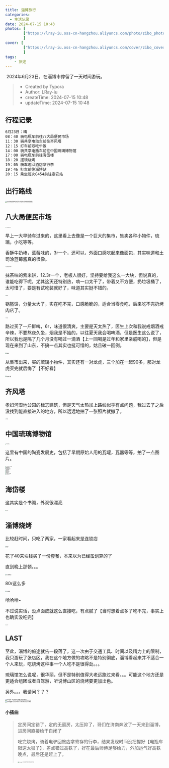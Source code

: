 ```yaml
---
title: 淄博旅行
categories:
  - 生活记录
date: 2024-07-15 10:43
photos: [
        ["https://lray-iu.oss-cn-hangzhou.aliyuncs.com/photo/zibo_photo.png"],
        ]
cover: [
        ["https://lray-iu.oss-cn-hangzhou.aliyuncs.com/cover/zibo_cover.png"],
        ]
tags:
    - 旅途
---
```


​	2024年6月23日，在淄博市停留了一天时间游玩。

<!-- more -->

> * Created by Typora
> * Author: LRay-iu
> * createTime: 2024-07-15 10:48
> * updateTime: 2024-07-15 10:48

## 行程记录

```txt
6月23日：晴
08：40 骑电瓶车前往八大局便民市场
11：30 骑共享电动车前往齐风塔
12：15 打车前取吃午饭
14：00 骑共享电瓶车前往中国琉璃博物馆
17：00 骑电瓶车前往海岱楼
18：20 搓顿烧烤
19：05 骑车返回酒店拿行李
19：46 打车前往淄博站
20：15 乘坐班次G454前往泰安站
```

## 出行路线

<img src="zibo_travel/eb43fd68f43fd31e4d26e0f8586056c.png" alt="eb43fd68f43fd31e4d26e0f8586056c" style="zoom: 33%;" />

## 八大局便民市场

<img src="zibo_travel/%E5%85%AB%E5%A4%A7%E5%B1%80%E4%BE%BF%E6%B0%91%E5%B8%82%E5%9C%BA.png" alt="八大局便民市场" style="zoom:15%;" />

早上一大早骑车过来的，这里看上去像是一个巨大的集市，售卖各种小物件，琉璃，小吃等等。

香酥牛奶棒，蓝莓味的，3r一个，还可以，外面口感吃起来像面包，其实味道和土司涂蓝莓酱真的很像。

<img src="zibo_travel/%E8%93%9D%E8%8E%93%E5%91%B3%E9%A6%99%E9%85%A5%E7%89%9B%E5%A5%B6%E6%A3%92.png" alt="蓝莓味香酥牛奶棒" style="zoom:15%;" />

抹茶味的紫米饼，12.3r一个，老板人很好，坚持要给我这么一大块，但说真的，谁能吃得下呢，尤其这天还特别热，啃一口太干了，带着又不方便，扔垃圾桶了，太可惜了，要是有试吃装就好了，味道其实挺不错的。

<img src="zibo_travel/%E7%B4%AB%E7%B1%B3%E9%A5%BC.png" alt="紫米饼" style="zoom: 15%;" />

锅盔饼，分量太大了，实在吃不完，口感脆脆的，适合当零食吃，后来吃不完扔烤肉店了。

<img src="zibo_travel/%E9%94%85%E7%9B%94%E9%A5%BC.png" alt="锅盔饼" style="zoom:15%;" />

路过买了一斤鲜啤，6r，味道很清爽，主要是天太热了，医生上次和我说戒烟酒戒辛辣，不要熬夜久坐，烟我是不抽的，以往夏天我会喝啤酒，但是医生这么说了，所以我也是隔了几个月没有喝过一滴酒【上一回喝是过年和家里亲戚喝的】，但是现在来到了山东，不搞一点其实也挺可惜的，姑且破一回例。

<img src="zibo_travel/%E5%95%A4%E9%85%92.png" alt="啤酒" style="zoom:25%;" />

从集市出来，买的琉璃小物件，其实还有一对龙虎，三个加在一起90多，那对龙虎买完就后悔了【不好看】

<img src="zibo_travel/%E7%90%89%E7%92%83%E5%B0%8F%E7%8C%AA.png" alt="琉璃小猪" style="zoom:25%;" />

## 齐风塔

孝妇河湿地公园的标志建筑，但是天气太热加上路线似乎有点问题，我过去了之后没找到能直接进入的地方，所以远远地拍了一张照片就撤了。

<img src="zibo_travel/%E9%BD%90%E9%A3%8E%E5%A1%94.png" alt="齐风塔" style="zoom:15%;" />

## 中国琉璃博物馆

<img src="zibo_travel/%E7%90%89%E7%92%83%E5%8D%9A%E7%89%A9%E9%A6%86.png" alt="琉璃博物馆" style="zoom:15%;" />

这里有中国的陶瓷发展史，包括了早期原始人用的瓦罐，瓦器等等，拍了一点图片。

<img src="zibo_travel/%E3%80%8A%E6%A8%8A%E5%8D%8E%E5%87%80%E7%95%8C%E3%80%8B%E7%8E%89%E5%87%80%E7%93%B6.png" alt="《樊华净界》玉净瓶" style="zoom:15%;" />

<br>

<img src="zibo_travel/%E5%87%A4%E8%88%9E%E5%92%8C%E9%B8%A3%E5%9B%BD%E5%AE%B4%E7%94%A8%E7%93%B7.png" alt="凤舞和鸣国宴用瓷" style="zoom:10%;" />

<br>

<img src="zibo_travel/%E9%B8%A1%E8%A1%80%E7%BA%A2%E8%A7%82%E9%9F%B3%E7%93%B6.png" alt="鸡血红观音瓶" style="zoom:15%;" />

<br>

<img src="zibo_travel/%E9%B8%A1%E6%B2%B9%E9%BB%84%E9%95%8C%E5%88%BB%E7%BD%97%E6%B1%89%E5%9B%BE.png" alt="鸡油黄镌刻罗汉图" style="zoom:13%;" />

<br>

<img src="zibo_travel/%E9%99%B6%E7%93%B7%E7%90%89%E7%92%83%E7%93%B6.png" alt="陶瓷琉璃瓶" style="zoom:15%;" />

<br>

<img src="zibo_travel/%E9%99%B6%E7%93%B7%E9%BE%99%E8%99%BE.png" alt="陶瓷龙虾" style="zoom: 15%;" />

<br>

<img src="zibo_travel/%E9%99%B6%E7%93%B7%E8%8C%89%E8%8E%89%E8%8A%B1.png" alt="陶瓷茉莉花" style="zoom:15%;" />

<br>

<img src="zibo_travel/%E9%99%B6%E7%93%B7%E8%91%A1%E8%90%84.png" alt="陶瓷葡萄" style="zoom:15%;" />

<br>

<img src="zibo_travel/%E5%BF%98%E8%AE%B0%E6%8B%8D%E5%90%8D%E5%AD%97%E4%BA%86%E7%9A%84%E7%93%B7%E7%93%B6.png" alt="忘记拍名字了的瓷瓶" style="zoom:13%;" />

<br>

<img src="zibo_travel/%E5%BF%98%E8%AE%B0%E6%8B%8D%E5%90%8D%E5%AD%97%E4%BA%86%E7%9A%84%E7%93%B7%E5%99%A8.png" alt="忘记拍名字了的瓷器" style="zoom:10%;" />

## 海岱楼

这其实是个书阁，外观很漂亮

<img src="zibo_travel/%E6%B5%B7%E5%B2%B1%E6%A5%BC.png" alt="海岱楼" style="zoom:15%;" />

## 淄博烧烤

比较赶时间，只吃了两家，一家看起来是连锁店

<img src="zibo_travel/%E5%B0%8F%E7%83%A7%E7%83%A4.png" alt="小烧烤" style="zoom:12%;" />

<br>

<img src="zibo_travel/%E5%B0%8F%E7%83%A7%E7%83%A4(2).png" alt="小烧烤(2)" style="zoom:15%;" />

<br>

<img src="zibo_travel/%E5%B0%8F%E7%83%A7%E7%83%A4(3).png" alt="小烧烤(3)" style="zoom:12%;" />

花了40来块钱买了一份套餐，本来以为已经蛮划算的了

直到晚上那顿。。。

<img src="zibo_travel/%E5%B0%8F%E7%83%A7%E7%83%A4(4).png" alt="小烧烤(4)" style="zoom:25%;" />

80r这么多

<img src="zibo_travel/%E5%A4%A7%E7%83%A7%E7%83%A4.png" alt="大烧烤" style="zoom:25%;" />

哈哈哈~

不过说实话，没点面皮就这么直接吃，有点腻了【当时想着点多了吃不完，事实上也确实没吃完】

<img src="zibo_travel/%E5%A4%A7%E7%83%A7%E7%83%A4(2).png" alt="大烧烤(2)" style="zoom:12%;" />

## LAST

至此，淄博的旅途就告一段落了，这一次由于交通工具、时间以及精力上的限制，我只游玩了张店区，我在这个地方做的攻略不是特别彻底，淄博看起来并不适合一个人来玩，吃烧烤这种事一个人吃不是很得劲。。。

琉璃馆怎么说呢，很华丽，但不是特别值得大老远跑过来看。。。可能这个地方还是更适合组团或者自驾游，听说博山区的烧烤要更加出色。

另外。。。我请问？？？

<img src="zibo_travel/image-20240724162657704.png" alt="image-20240724162657704" style="zoom: 33%;" />

<br>

<img src="zibo_travel/image-20240725095327146.png" alt="image-20240725095327146" style="zoom:40%;" />

#### 小插曲

> 定房间定错了，定的无窗房，太压抑了，哥们在济南奔波了一天来到淄博，进房间直接给干自闭了
>
> 吃完烧烤，骑着电驴回旅店拿寄存的行李，结果发现时间没把握好【电瓶车限速太狠了】，差点错过高铁了，好在最后师傅足够给力，外加运气好高铁晚点，最后还是赶上了。
>
> <img src="zibo_travel/image-20240725095442762.png" alt="image-20240725095442762" style="zoom:25%;" />
